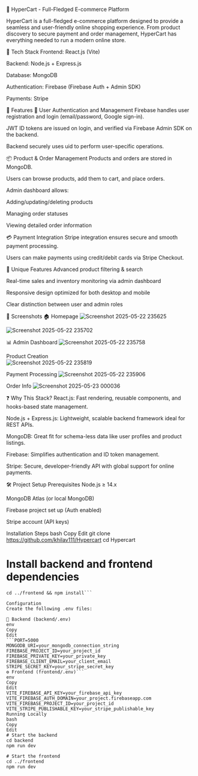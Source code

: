🛒 HyperCart - Full-Fledged E-commerce Platform


HyperCart is a full-fledged e-commerce platform designed to provide a seamless and user-friendly online shopping experience. From product discovery to secure payment and order management, HyperCart has everything needed to run a modern online store.

🚀 Tech Stack
Frontend: React.js (Vite)

Backend: Node.js + Express.js

Database: MongoDB

Authentication: Firebase (Firebase Auth + Admin SDK)

Payments: Stripe

🧩 Features
👤 User Authentication and Management
Firebase handles user registration and login (email/password, Google sign-in).

JWT ID tokens are issued on login, and verified via Firebase Admin SDK on the backend.

Backend securely uses uid to perform user-specific operations.

📦 Product & Order Management
Products and orders are stored in MongoDB.

Users can browse products, add them to cart, and place orders.

Admin dashboard allows:

Adding/updating/deleting products

Managing order statuses

Viewing detailed order information

💳 Payment Integration
Stripe integration ensures secure and smooth payment processing.

Users can make payments using credit/debit cards via Stripe Checkout.

🌟 Unique Features
Advanced product filtering & search

Real-time sales and inventory monitoring via admin dashboard

Responsive design optimized for both desktop and mobile

Clear distinction between user and admin roles

📸 Screenshots
🏠 Homepage
![Screenshot 2025-05-22 235625](https://github.com/user-attachments/assets/5ac96079-3240-4eff-9f7c-f8b1bcf552f0)

![Screenshot 2025-05-22 235702](https://github.com/user-attachments/assets/49978e30-6efa-4395-bc82-5c77b8a1c0be)


📊 Admin Dashboard
![Screenshot 2025-05-22 235758](https://github.com/user-attachments/assets/028a936b-236b-4457-a8b3-d98bf5cdb44f)


Product Creation  
![Screenshot 2025-05-22 235819](https://github.com/user-attachments/assets/a654399f-a9a8-4f7a-9f34-7b8ee639c608)

Payment Processing 
![Screenshot 2025-05-22 235906](https://github.com/user-attachments/assets/cdf1a7db-0e7d-4429-8a9c-da95850e347c)

Order Info 
![Screenshot 2025-05-23 000036](https://github.com/user-attachments/assets/3f3c845f-a6ed-46b3-8282-82fa740fe063)






❓ Why This Stack?
React.js: Fast rendering, reusable components, and hooks-based state management.

Node.js + Express.js: Lightweight, scalable backend framework ideal for REST APIs.

MongoDB: Great fit for schema-less data like user profiles and product listings.

Firebase: Simplifies authentication and ID token management.

Stripe: Secure, developer-friendly API with global support for online payments.

🛠️ Project Setup
Prerequisites
Node.js ≥ 14.x

MongoDB Atlas (or local MongoDB)

Firebase project set up (Auth enabled)

Stripe account (API keys)

Installation Steps
bash
Copy
Edit
git clone https://github.com/khilav111/Hypercart
cd Hypercart
# Install backend and frontend dependencies
```cd backend && npm install
cd ../frontend && npm install```

Configuration
Create the following .env files:

🔐 Backend (backend/.env)
env
Copy
Edit
```PORT=5000
MONGODB_URI=your_mongodb_connection_string
FIREBASE_PROJECT_ID=your_project_id
FIREBASE_PRIVATE_KEY=your_private_key
FIREBASE_CLIENT_EMAIL=your_client_email
STRIPE_SECRET_KEY=your_stripe_secret_key
⚙️ Frontend (frontend/.env)```
env
Copy
Edit
VITE_FIREBASE_API_KEY=your_firebase_api_key
VITE_FIREBASE_AUTH_DOMAIN=your_project.firebaseapp.com
VITE_FIREBASE_PROJECT_ID=your_project_id
VITE_STRIPE_PUBLISHABLE_KEY=your_stripe_publishable_key
Running Locally
bash
Copy
Edit
# Start the backend
cd backend
npm run dev

# Start the frontend
cd ../frontend
npm run dev

